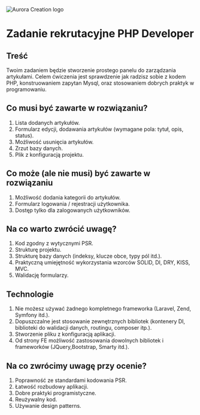 <img  src="https://github.com/auroracreation/frontend-recruitment-task-header-with-menu/blob/master/logo.png"  alt="Aurora Creation logo"/>

# Zadanie rekrutacyjne PHP Developer


## Treść

Twoim zadaniem będzie stworzenie prostego panelu do zarządzania artykułami. 
Celem ćwiczenia jest sprawdzenie jak radzisz sobie z kodem PHP, konstruowaniem zapytan Mysql, oraz stosowaniem dobrych praktyk w programowaniu.

## Co musi być zawarte w rozwiązaniu?

1. Lista dodanych artykułów.
2. Formularz edycji, dodawania artykułów (wymagane pola: tytuł, opis, status).
3. Możliwość usunięcia artykułów.
4. Zrzut bazy danych.
5. Plik z konfiguracją projektu.

## Co może (ale nie musi) być zawarte w rozwiązaniu

1. Możliwość dodania kategorii do artykułów.
2. Formularz logowania / rejestracji użytkownika.
3. Dostęp tylko dla zalogowanych użytkowników.

## Na co warto zwrócić uwagę?

1. Kod zgodny z wytycznymi PSR.
2. Strukturę projektu.
3. Strukturę bazy danych (indeksy, klucze obce, typy pól itd.).
4. Praktyczną umiejętność wykorzystania wzorców SOLID, DI, DRY, KISS, MVC.
5. Walidację formularzy.

## Technologie

1. Nie możesz używać żadnego kompletnego frameworka (Laravel, Zend, Symfony itd.).
2. Dopuszczalne jest stosowanie zewnętrznych bibliotek (kontenery DI, biblioteki do walidacji danych, routingu, composer itp.).
3. Stworzenie pliku z konfiguracją aplikacji.
4. Od strony FE możliwość zastosowania dowolnych bibliotek i frameworków (JQuery,Bootstrap, Smarty itd.).


## Na co zwrócimy uwagę przy ocenie?

1. Poprawność ze standardami kodowania PSR.
2. Łatwość rozbudowy aplikacji.
3. Dobre praktyki programistyczne.
4. Reużywalny kod.
5. Używanie design patterns.

